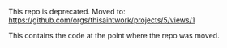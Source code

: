 This repo is deprecated.
Moved to:
https://github.com/orgs/thisaintwork/projects/5/views/1

This contains the code at the point where the repo was moved.
